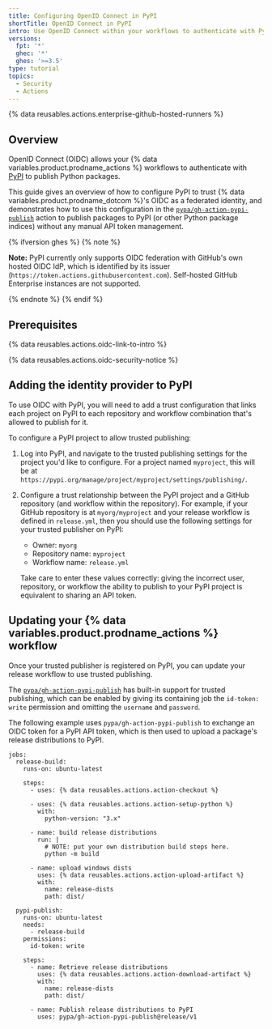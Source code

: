```yaml
---
title: Configuring OpenID Connect in PyPI
shortTitle: OpenID Connect in PyPI
intro: Use OpenID Connect within your workflows to authenticate with PyPI
versions:
  fpt: '*'
  ghec: '*'
  ghes: '>=3.5'
type: tutorial
topics:
  - Security
  - Actions
---
```


{% data reusables.actions.enterprise-github-hosted-runners %}

## Overview

OpenID Connect (OIDC) allows your {% data variables.product.prodname_actions %} workflows to authenticate with [PyPI](https://pypi.org) to publish Python packages.

This guide gives an overview of how to configure PyPI to trust {% data variables.product.prodname_dotcom %}'s OIDC as a federated identity, and demonstrates how to use this configuration in the [`pypa/gh-action-pypi-publish`](https://github.com/marketplace/actions/pypi-publish) action to publish packages to PyPI (or other Python package indices) without any manual API token management.

{% ifversion ghes %}
{% note %}

**Note:** PyPI currently only supports OIDC federation with GitHub's own hosted OIDC IdP, which is identified by its issuer (`https://token.actions.githubusercontent.com`). Self-hosted GitHub Enterprise instances are not supported.

{% endnote %}
{% endif %}

## Prerequisites

{% data reusables.actions.oidc-link-to-intro %}

{% data reusables.actions.oidc-security-notice %}

## Adding the identity provider to PyPI

To use OIDC with PyPI, you will need to add a trust configuration that links each project on PyPI to each repository and workflow combination that's allowed to publish for it.

To configure a PyPI project to allow trusted publishing:

1. Log into PyPI, and navigate to the trusted publishing settings for the project you'd like to configure. For a project named `myproject`, this will be at `https://pypi.org/manage/project/myproject/settings/publishing/`.

2. Configure a trust relationship between the PyPI project and a GitHub repository (and workflow within the repository). For example, if your GitHub repository is at `myorg/myproject` and your release workflow is defined in `release.yml`,
then you should use the following settings for your trusted publisher on PyPI:

    * Owner: `myorg`
    * Repository name: `myproject`
    * Workflow name: `release.yml`

    Take care to enter these values correctly: giving the incorrect user, repository, or workflow
    the ability to publish to your PyPI project is equivalent to sharing an API token.

## Updating your {% data variables.product.prodname_actions %} workflow

Once your trusted publisher is registered on PyPI, you can update your release workflow to use trusted publishing.

The [`pypa/gh-action-pypi-publish`](https://github.com/marketplace/actions/pypi-publish) has built-in support for trusted publishing, which can be enabled by giving its containing job the `id-token: write` permission and omitting the `username` and `password`.

The following example uses `pypa/gh-action-pypi-publish` to exchange an OIDC token for a PyPI API token, which is then used to upload a package's release distributions to PyPI.

```yaml{:copy}
jobs:
  release-build:
    runs-on: ubuntu-latest

    steps:
      - uses: {% data reusables.actions.action-checkout %}

      - uses: {% data reusables.actions.action-setup-python %}
        with:
          python-version: "3.x"

      - name: build release distributions
        run: |
          # NOTE: put your own distribution build steps here.
          python -m build

      - name: upload windows dists
        uses: {% data reusables.actions.action-upload-artifact %}
        with:
          name: release-dists
          path: dist/

  pypi-publish:
    runs-on: ubuntu-latest
    needs:
      - release-build
    permissions:
      id-token: write

    steps:
      - name: Retrieve release distributions
        uses: {% data reusables.actions.action-download-artifact %}
        with:
          name: release-dists
          path: dist/

      - name: Publish release distributions to PyPI
        uses: pypa/gh-action-pypi-publish@release/v1
```
